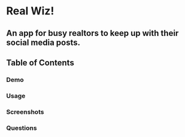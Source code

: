 # Real Wiz!

## An app for busy realtors to keep up with their social media posts.

## Table of Contents
### Demo
### Usage
### Screenshots
### Questions